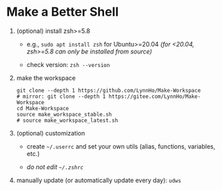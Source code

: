 # Make a Better Shell

1. (optional) install zsh>=5.8

    + e.g., `sudo apt install zsh` for Ubuntu>=20.04 *(for <20.04, zsh>=5.8 can only be installed from source)*

    + check version: `zsh --version`

2. make the workspace

    ```console
    git clone --depth 1 https://github.com/LynnHo/Make-Workspace
    # mirror: git clone --depth 1 https://gitee.com/LynnHo/Make-Workspace
    cd Make-Workspace
    source make_workspace_stable.sh
    # source make_workspace_latest.sh
    ```

3. (optional) customization

    + create `~/.userrc` and set your own utils (alias, functions, variables, etc.)
  
    + *do not edit `~/.zshrc`*

5. manually update (or automatically update every day): `udws`
